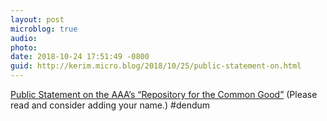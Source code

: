 ```yaml
---
layout: post
microblog: true
audio: 
photo: 
date: 2018-10-24 17:51:49 -0800
guid: http://kerim.micro.blog/2018/10/25/public-statement-on.html
---
```

[Public Statement on the AAA’s “Repository for the Common Good”](https://docs.google.com/forms/d/e/1FAIpQLSd2_4o7c6gbLBlp6Jbb4Ijaht22jM6xJkTR_cI7lsBq9mhiQw/viewform?fbzx=-3947480513787696000) (Please read and consider adding your name.) #dendum
